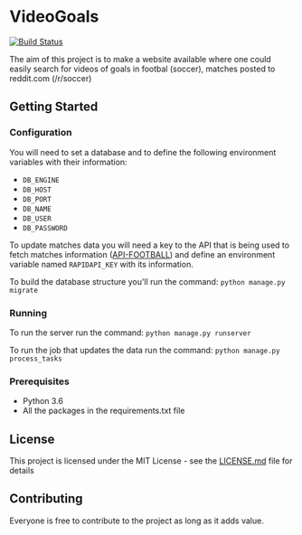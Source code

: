# VideoGoals

[![Build Status](https://travis-ci.org/meneses-pt/videogoals.svg?branch=master)](https://travis-ci.org/meneses-pt/videogoals)

The aim of this project is to make a website available where one could easily search for videos of goals in footbal (soccer), matches posted to reddit.com (/r/soccer)

## Getting Started

### Configuration

You will need to set a database and to define the following environment variables with their information:
 * `DB_ENGINE`
 * `DB_HOST`
 * `DB_PORT`
 * `DB_NAME`
 * `DB_USER`
 * `DB_PASSWORD`
 
To update matches data you will need a key to the API that is being used to fetch matches information ([API-FOOTBALL](https://rapidapi.com/api-sports/api/api-football)) and define an environment variable named `RAPIDAPI_KEY` with its information.

To build the database structure you'll run the command:
```python manage.py migrate```

### Running

To run the server run the command:
```python manage.py runserver```

To run the job that updates the data run the command:
```python manage.py process_tasks```

### Prerequisites

 * Python 3.6
 * All the packages in the requirements.txt file

## License

This project is licensed under the MIT License - see the [LICENSE.md](LICENSE.md) file for details

## Contributing

Everyone is free to contribute to the project as long as it adds value.
